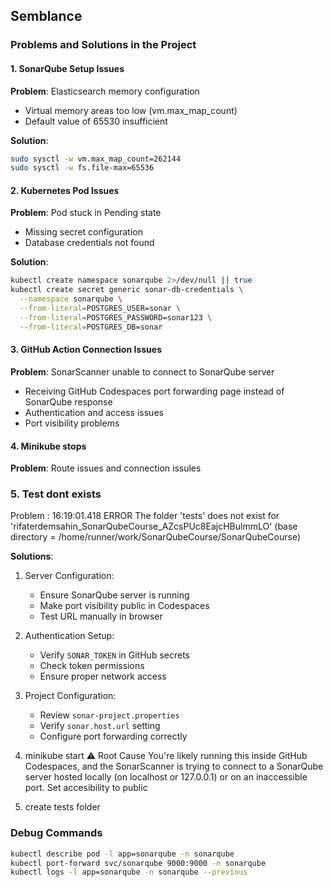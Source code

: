## Semblance 

### Problems and Solutions in the Project

#### 1. SonarQube Setup Issues
**Problem**: Elasticsearch memory configuration
- Virtual memory areas too low (vm.max_map_count)
- Default value of 65530 insufficient

**Solution**:
```bash
sudo sysctl -w vm.max_map_count=262144
sudo sysctl -w fs.file-max=65536
```

#### 2. Kubernetes Pod Issues
**Problem**: Pod stuck in Pending state
- Missing secret configuration
- Database credentials not found

**Solution**:
```bash
kubectl create namespace sonarqube 2>/dev/null || true
kubectl create secret generic sonar-db-credentials \
  --namespace sonarqube \
  --from-literal=POSTGRES_USER=sonar \
  --from-literal=POSTGRES_PASSWORD=sonar123 \
  --from-literal=POSTGRES_DB=sonar
```

#### 3. GitHub Action Connection Issues
**Problem**: SonarScanner unable to connect to SonarQube server
- Receiving GitHub Codespaces port forwarding page instead of SonarQube response
- Authentication and access issues
- Port visibility problems

#### 4. Minikube stops

**Problem**: Route issues and connection issules

### 5. Test dont exists

Problem : 16:19:01.418 ERROR The folder 'tests' does not exist for 'rifaterdemsahin_SonarQubeCourse_AZcsPUc8EajcHBulmmLO' (base directory = /home/runner/work/SonarQubeCourse/SonarQubeCourse)


**Solutions**:
1. Server Configuration:
   - Ensure SonarQube server is running
   - Make port visibility public in Codespaces
   - Test URL manually in browser

2. Authentication Setup:
   - Verify `SONAR_TOKEN` in GitHub secrets
   - Check token permissions
   - Ensure proper network access

3. Project Configuration:
   - Review `sonar-project.properties`
   - Verify `sonar.host.url` setting
   - Configure port forwarding correctly
4. minikube start 
 ⚠️ Root Cause
You're likely running this inside GitHub Codespaces, and the SonarScanner is trying to connect to a SonarQube server hosted locally (on localhost or 127.0.0.1) or on an inaccessible port.
Set accesibility to public 

5. create tests folder 

### Debug Commands
```bash
kubectl describe pod -l app=sonarqube -n sonarqube
kubectl port-forward svc/sonarqube 9000:9000 -n sonarqube
kubectl logs -l app=sonarqube -n sonarqube --previous
```
